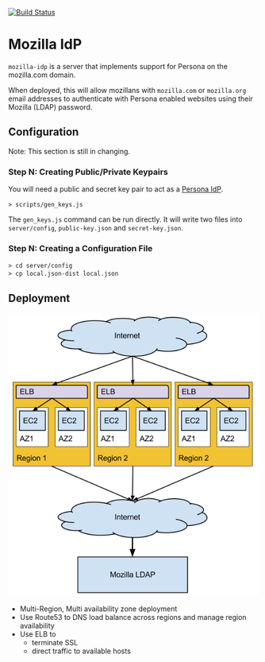 [![Build Status](https://travis-ci.org/mozilla/vinz-clortho.png?branch=unit-tests)](https://travis-ci.org/mozilla/vinz-clortho)

# Mozilla IdP

``mozilla-idp`` is a server that implements support for Persona on the mozilla.com domain.

When deployed, this will allow mozillans with `mozilla.com` or `mozilla.org` email addresses
to authenticate with Persona enabled websites using their Mozilla (LDAP) password.

## Configuration

Note: This section is still in changing. 

### Step N: Creating Public/Private Keypairs

You will need a public and secret key pair to act as a 
[Persona IdP](https://developer.mozilla.org/en-US/docs/Persona/Implementing_a_Persona_IdP). 

    > scripts/gen_keys.js

The `gen_keys.js` command can be run directly. It will write two files into `server/config`, 
`public-key.json` and `secret-key.json`.

### Step N: Creating a Configuration File 

    > cd server/config
    > cp local.json-dist local.json

## Deployment 

![Deployment Diagram](./docs/aws-infrastructure.png)

* Multi-Region, Multi availability zone deployment
* Use Route53 to DNS load balance across regions and manage region availability
* Use ELB to 
    * terminate SSL 
    * direct traffic to available hosts


